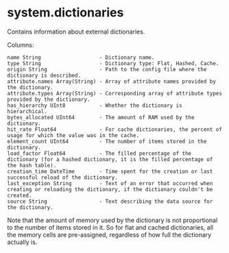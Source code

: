 # system.dictionaries

Contains information about external dictionaries.

Columns:

```text
name String                   - Dictionary name.
type String                   - Dictionary type: Flat, Hashed, Cache.
origin String                 - Path to the config file where the dictionary is described.
attribute.names Array(String) - Array of attribute names provided by the dictionary.
attribute.types Array(String) - Corresponding array of attribute types provided by the dictionary.
has_hierarchy UInt8           - Whether the dictionary is hierarchical.
bytes_allocated UInt64        - The amount of RAM used by the dictionary.
hit_rate Float64              - For cache dictionaries, the percent of usage for which the value was in the cache.
element_count UInt64          - The number of items stored in the dictionary.
load_factor Float64           - The filled percentage of the dictionary (for a hashed dictionary, it is the filled percentage of the hash table).
creation_time DateTime        - Time spent for the creation or last successful reload of the dictionary.
last_exception String         - Text of an error that occurred when creating or reloading the dictionary, if the dictionary couldn't be created.
source String                 - Text describing the data source for the dictionary.
```

Note that the amount of memory used by the dictionary is not proportional to the number of items stored in it. So for flat and cached dictionaries, all the memory cells are pre-assigned, regardless of how full the dictionary actually is.

